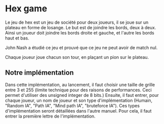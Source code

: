 Hex game
=======

Le jeu de hex est un jeu de société pour deux joueurs, il se joue sur un plateau en forme de losange.
Le but est de joindre les bords, deux à deux. Ainsi un joueur doit joindre les bords droite et gauche, et l'autre les
bords haut et bas.

John Nash a étudié ce jeu et prouvé que ce jeu ne peut avoir de match nul.

Chaque joueur joue chacun son tour, en plaçant un pion sur le plateau.

## Notre implémentation

Dans cette implémentation, au lancement, il faut choisir une taille de grille entre 3 et 255
(limite technique pour des raisons de performances. Ceci permet d'utiliser des unsigned integer de 8 bits.)
Ensuite, il faut entrer, pour chaque joueur, un nom de joueur et son type d'implémentation (Humain, "Random IA",
"Path IA", "Mind path IA", "bruteforce IA"). Ces types d'implémentation seront détaillées dans l'autre manuel.
Pour cela, il faut entrer la première lettre de l'implémentation.
